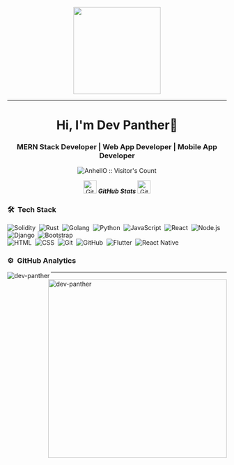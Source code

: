 <p align="center">
  <img src="https://github.com/thompsonemerson/thompsonemerson/raw/master/cover-thompson.png" height="200"/>
</p>
<hr>
<h1 align="center">Hi, I'm Dev Panther👋</h1>
<h3 align="center">MERN Stack Developer | Web App Developer | Mobile App Developer</h3>
<p align="center">
<img src="https://profile-counter.glitch.me/{devpanther}/count.svg" alt="AnhellO :: Visitor's Count" />
</p>

<p align="center">
 <img src="https://media.giphy.com/media/8UHRm5oY4k4FDxq5QG/giphy.gif" width="30px" alt="GitHub-Status"/>&nbsp;<i><b>GitHub Stats</b></i>
 <img src="https://media.giphy.com/media/8UHRm5oY4k4FDxq5QG/giphy.gif" width="30px" alt="GitHub-Status"/>
</p>


### 🛠 &nbsp;Tech Stack

![Solidity](https://img.shields.io/badge/-Solidity-05122A?style=flat&logo=solidity)&nbsp;
![Rust](https://img.shields.io/badge/-Rust-05122A?style=flat&logo=rust)&nbsp;
![Golang](https://img.shields.io/badge/-Golang-05122A?style=flat&logo=go)&nbsp;
![Python](https://img.shields.io/badge/-Python-05122A?style=flat&logo=python)&nbsp;
![JavaScript](https://img.shields.io/badge/-JavaScript-05122A?style=flat&logo=javascript)&nbsp;
![React](https://img.shields.io/badge/-React-05122A?style=flat&logo=react)&nbsp;
![Node.js](https://img.shields.io/badge/-Node.js-05122A?style=flat&logo=node.js)&nbsp;
![Django](https://img.shields.io/badge/-Django-05122A?style=flat&logo=django&logoColor=092E20)&nbsp;
![Bootstrap](https://img.shields.io/badge/-Bootstrap-05122A?style=flat&logo=bootstrap&logoColor=563D7C)\
![HTML](https://img.shields.io/badge/-HTML-05122A?style=flat&logo=HTML5)&nbsp;
![CSS](https://img.shields.io/badge/-CSS-05122A?style=flat&logo=CSS3&logoColor=1572B6)&nbsp;
![Git](https://img.shields.io/badge/-Git-05122A?style=flat&logo=git)&nbsp;
![GitHub](https://img.shields.io/badge/-GitHub-05122A?style=flat&logo=github)&nbsp;
![Flutter](https://img.shields.io/badge/-Flutter-05122A?style=flat&logo=flutter)&nbsp;
![React Native](https://img.shields.io/badge/-React%20Native-05122A?style=flat&logo=react-native)&nbsp;


### ⚙️ &nbsp;GitHub Analytics

<p>
<img align="left" src="https://github-readme-stats.vercel.app/api/top-langs?username=devpanther&show_icons=true&locale=en&layout=compact" alt="dev-panther" />
<img align="right" src="https://github-readme-stats.vercel.app/api?username=devpanther&show_icons=true&locale=en" alt="dev-panther" width="410" />
</p>



<hr>
